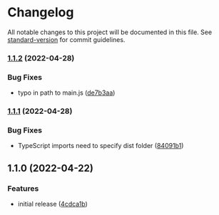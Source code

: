 # Changelog

All notable changes to this project will be documented in this file. See [standard-version](https://github.com/conventional-changelog/standard-version) for commit guidelines.

### [1.1.2](https://github.com/tom4u/npm-project-root/compare/v1.1.1...v1.1.2) (2022-04-28)


### Bug Fixes

* typo in path to main.js ([de7b3aa](https://github.com/tom4u/npm-project-root/commit/de7b3aa0c107ddb41f05850df95f42bbef7cec9f))

### [1.1.1](https://github.com/tom4u/npm-project-root/compare/v1.1.0...v1.1.1) (2022-04-28)


### Bug Fixes

* TypeScript imports need to specify dist folder ([84091b1](https://github.com/tom4u/npm-project-root/commit/84091b19f0e4db07dd36d2a5b96a94b89fd0bd01))

## 1.1.0 (2022-04-22)


### Features

* initial release ([4cdca1b](https://github.com/tom4u/npm-project-root/commit/4cdca1b3a63d1d338a6479e97fc1e3fa447e2d73))
